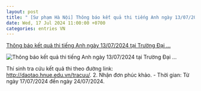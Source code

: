 ```yaml
---
layout: post
title: " [Sư phạm Hà Nội] Thông báo kết quả thi tiếng Anh ngày 13/07/2024 tại Trường Đại ..."
date: Wed, 17 Jul 2024 11:00:00 +0700
categories: entries VN
---
```

[Thông báo kết quả thi tiếng Anh ngày 13/07/2024 tại Trường Đại ...](https://hnue.edu.vn/Tin-t%E1%BB%A9c-S%E1%BB%B1-ki%E1%BB%87n/Th%C3%B4ng-b%C3%A1o/p/10557)

![Thông báo kết quả thi tiếng Anh ngày 13/07/2024 tại Trường Đại ...](https://hnue.edu.vn/Portals/0/NewsImages//200/100/638567783832855655.jpg)

Thí sinh tra cứu kết quả thi theo đường link: http://daotao.hnue.edu.vn/tracuu/. 2. Nhận đơn phúc khảo. - Thời gian: Từ ngày 17/07/2024 đến ngày 24/07/2024.

